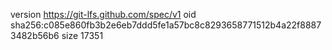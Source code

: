 version https://git-lfs.github.com/spec/v1
oid sha256:c085e860fb3b2e6eb7ddd5fe1a57bc8c8293658771512b4a22f88873482b56b6
size 17351
